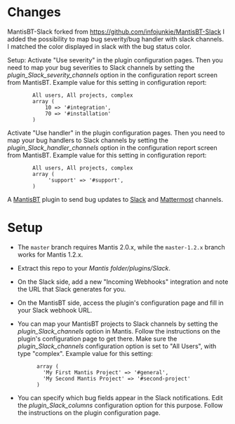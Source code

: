 # Changes

MantisBT-Slack forked from https://github.com/infojunkie/MantisBT-Slack
I added the possibility to map bug severity/bug handler with slack channels.  
I matched the color displayed in slack with the bug status color.


Setup:
Activate "Use severity" in the plugin configuration pages.
Then you need to map your bug severities to Slack channels by setting the *plugin_Slack_severity_channels* option in the configuration report screen from MantisBT.
Example value for this setting in configuration report:
            
            All users, All projects, complex
            array (
                10 => '#integration',
                70 => '#installation'
            )
            
Activate "Use handler" in the plugin configuration pages.
Then you need to map your bug handlers to Slack channels by setting the *plugin_Slack_handler_channels* option in the configuration report screen from MantisBT.
Example value for this setting in configuration report:

            All users, All projects, complex
            array (
                 'support' => '#support',
            )

A [MantisBT](http://www.mantisbt.org/) plugin to send bug updates to [Slack](https://slack.com/) and [Mattermost](https://about.mattermost.com/) channels.


# Setup
* The `master` branch requires Mantis 2.0.x, while the `master-1.2.x` branch works for Mantis 1.2.x.
* Extract this repo to your *Mantis folder/plugins/Slack*.
* On the Slack side, add a new "Incoming Webhooks" integration and note the URL that Slack generates for you.
* On the MantisBT side, access the plugin's configuration page and fill in your Slack webhook URL.
* You can map your MantisBT projects to Slack channels by setting the *plugin_Slack_channels* option in Mantis.  Follow the instructions on the plugin's configuration page to get there. Make sure the *plugin_Slack_channels* configuration option is set to "All Users", with type "complex".
    Example value for this setting:

            array (
              'My First Mantis Project' => '#general',
              'My Second Mantis Project' => '#second-project'
            )

* You can specify which bug fields appear in the Slack notifications. Edit the *plugin_Slack_columns* configuration option for this purpose.  Follow the instructions on the plugin configuration page.
